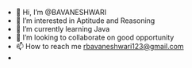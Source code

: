 - 👋 Hi, I’m @BAVANESHWARI
- 👀 I’m interested in Aptitude and Reasoning
- 🌱 I’m currently learning Java
- 💞️ I’m looking to collaborate on good opportunity
- 📫 How to reach me rbavaneshwari123@gmail.com
- 

<!---
BAVANESHWARI/BAVANESHWARI is a ✨ special ✨ repository because its `README.md` (this file) appears on your GitHub profile.
You can click the Preview link to take a look at your changes.
--->
